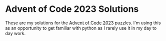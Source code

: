 # Advent of Code 2023 Solutions

These are my solutions for the [Advent of Code 2023](https://adventofcode.com/2023) puzzles. I'm using this as an opportunity to get familiar with python as I rarely use it in my day to day work.
